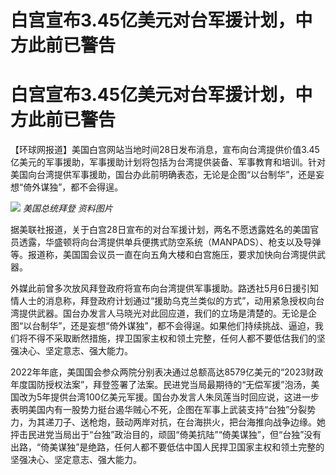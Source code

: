# 白宫宣布3.45亿美元对台军援计划，中方此前已警告

# 白宫宣布3.45亿美元对台军援计划，中方此前已警告

【环球网报道】美国白宫网站当地时间28日发布消息，宣布向台湾提供价值3.45亿美元的军事援助，军事援助计划将包括为台湾提供装备、军事教育和培训。针对美国向台湾提供军事援助，国台办此前明确表态，无论是企图“以台制华”，还是妄想“倚外谋独”，都不会得逞。

![](https://inews.gtimg.com/om_bt/Owllbu3V-ktPmAY_uZnGuLjuiXOh2c3M5AmfItLmsbuRgAA/1000)
_美国总统拜登 资料图片_

据美联社报道，关于白宫28日宣布的对台军援计划，两名不愿透露姓名的美国官员透露，华盛顿将向台湾提供单兵便携式防空系统（MANPADS）、枪支以及导弹等。报道称，美国国会议员一直在向五角大楼和白宫施压，要求加快向台湾提供武器。

外媒此前曾多次放风拜登政府将宣布向台湾提供军事援助。路透社5月6日援引知情人士的消息称，拜登政府计划通过“援助乌克兰类似的方式”，动用紧急授权向台湾提供武器。国台办发言人马晓光对此回应道，我们的立场是清楚的。无论是企图“以台制华”，还是妄想“倚外谋独”，都不会得逞。如果他们持续挑战、逼迫，我们将不得不采取断然措施，捍卫国家主权和领土完整，任何人都不要低估我们的坚强决心、坚定意志、强大能力。

2022年年底，美国国会参众两院分别表决通过总额高达8579亿美元的“2023财政年度国防授权法案”，拜登签署了法案。民进党当局最期待的“无偿军援”泡汤，美国改为5年提供台湾100亿美元军援。国台办发言人朱凤莲当时回应说，这进一步表明美国内有一股势力挺台遏华贼心不死，企图在军事上武装支持“台独”分裂势力，为其递刀子、送枪炮，鼓动两岸对抗，在台海拱火，把台海推向战争边缘。她抨击民进党当局出于“台独”政治目的，顽固“倚美抗陆”“倚美谋独”，但“台独”没有出路，“倚美谋独”是绝路，任何人都不要低估中国人民捍卫国家主权和领土完整的坚强决心、坚定意志、强大能力。

